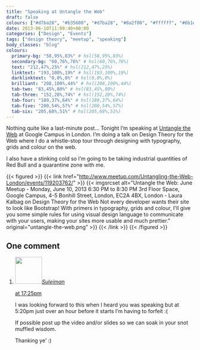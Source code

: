 ```yaml
---
title: "Speaking at Untangle the Web"
draft: false
colours: ["#d7ba28", "#b35600", "#d7ba28", "#8a2f00", "#ffffff", "#6b1e00", "#000000"]
date: 2013-06-10T11:09:40+00:00
categories: ["Design", "Events"]
tags: ["design theory", "meetup", "speaking"]
body_classes: "blog"
colours:
  primary-bg: "58,95%,83%" # hsl(58,95%,83%)
  secondary-bg: "60,76%,76%" # hsl(60,76%,76%)
  text: "212,47%,25%" # hsl(212,47%,25%)
  linktext: "193,100%,19%" # hsl(193,100%,19%)
  darklinktext: "0,0%,0%" # hsl(0,0%,0%)
  brilliant: "208,100%,44%" # hsl(208,100%,44%)
  tab-two: "83,45%,80%" # hsl(83,45%,80%)
  tab-three: "152,28%,74%" # hsl(152,28%,74%)
  tab-four: "189,37%,64%" # hsl(189,37%,64%)
  tab-five: "200,54%,57%" # hsl(200,54%,57%)
  tab-six: "205,68%,51%" # hsl(205,68%,51%)
---
```


Nothing quite like a last-minute post… Tonight I’m speaking at [Untangle the Web](http://www.meetup.com/Untangling-the-Web-London/events/119203762/) at Google Campus in London. I’m doing a talk on Design Theory for the Web where I do a whistle-stop tour through designing with typography, grids and colour on the web.

I also have a stinking cold so I’m going to be taking industrial quantities of Red Bull and a quarantine zone with me.

{{< figured >}}
  {{< link href="http://www.meetup.com/Untangling-the-Web-London/events/119203762/" >}}
  	{{< imgsrcset alt="Untangle the Web: June Meetup - Monday, June 10, 2013 6:30 PM to 8:30 PM  3rd Floor Space, Google Campus, 4-5 Bonhill Street, London, EC2A 4BX, London - Laura Kalbag on Design Theory for the Web  Not every developer wants their site to look like Bootstrap! With primers in typography, grids and colour, I'll give you some simple rules for using visual design language to communicate with your users, making your sites more usable and much prettier." original="untangle-the-web.png" >}}
  {{< /link >}}
{{< /figured >}}

## One comment

<ol class="commentlist">
	<li class="comment even thread-even depth-1" id="li-comment-547">
			<div class="comment-author vcard">
			<img alt='' src='https://secure.gravatar.com/avatar/95b59031bc69309bb0b979ec71fc3afc?s=72&amp;d=mm&amp;r=g' srcset='https://secure.gravatar.com/avatar/95b59031bc69309bb0b979ec71fc3afc?s=144&amp;d=mm&amp;r=g 2x' class='avatar avatar-72 photo' height='72' width='72' /><cite class="fn"><a href='http://twitter.com/sulcalibur' rel='external nofollow' class='url'>Suleiman</a></cite>
				<aside class="comment-meta commentmetadata"><p><a href="#comment-547"><time datetime="2013-06-10T17:25:24+00:00" pubdate class="published">
		 at <span class="hours">17:25pm</span></time></a></p>
	</aside>
	</div>
	<div class="comment-entry">
		I was looking forward to this when I heard you was speaking but at 5:20pm just over an hour before it starts I’m having to forfeit :(

If possible post up the video and/or slides so we can soak in your snot muffled wisdom.

Thanking ye’ :)
	</div>
</li>
</ol>
